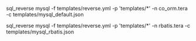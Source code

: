 sql_reverse mysql -f templates/reverse.yml -p 'templates/*' -n co_orm.tera -c templates/mysql_default.json

sql_reverse mysql -f templates/reverse.yml -p 'templates/*' -n rbatis.tera -c templates/mysql_rbatis.json